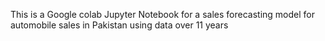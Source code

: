 This is a Google colab Jupyter Notebook for a sales forecasting model for automobile sales in Pakistan using data over 11 years
